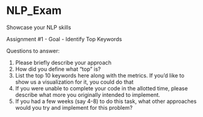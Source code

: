 # NLP_Exam
Showcase your NLP skills

Assignment #1 - Goal - Identify Top Keywords

Questions to answer:

1. Please briefly describe your approach
2. How did you define what “top” is?
3. List the top 10 keywords here along with the metrics. If you’d like to show us a visualization for it, you could do that
4. If you were unable to complete your code in the allotted time, please describe what more you originally intended to implement.
5. If you had a few weeks (say 4-8) to do this task, what other approaches would you try and implement for this problem?
